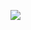 ![](https://unsplash.com/photos/V4ZksNimxLk/download?ixid=M3wxMjA3fDB8MXxhbGx8NDR8fHx8fHwyfHwxNzAwNjU3NTc0fA)


